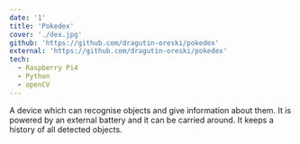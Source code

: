 ```yaml
---
date: '1'
title: 'Pokedex'
cover: './dex.jpg'
github: 'https://github.com/dragutin-oreski/pokedex'
external: 'https://github.com/dragutin-oreski/pokedex'
tech:
  - Raspberry Pi4
  - Python
  - openCV
---
```


A device which can recognise objects and give information about them. It is powered by an external battery and it can be carried around.
It keeps a history of all detected objects.
